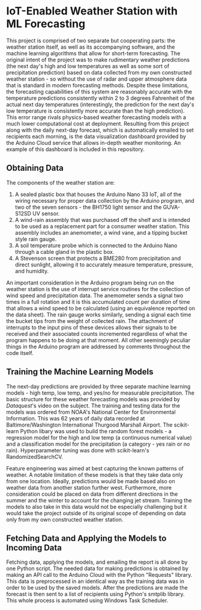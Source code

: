 # IoT-Enabled Weather Station with ML Forecasting

This project is comprised of two separate but cooperating parts: the weather station itself, as well as its accompanying software, and the machine learning algorithms that allow for short-term forecasting. The original intent of the project was to make rudimentary weather predictions (the next day's high and low temperatures as well as some sort of precipitation prediction) based on data collected from my own constructed weather station - so without the use of radar and upper atmosphere data that is standard in modern forecasting methods. Despite these limitations, the forecasting capabilities of this system are reasonably accurate with the temperature predictions consistently within 2 to 3 degrees Fahrenheit of the actual next day temperatures (interestingly, the prediction for the next day's low temperature is consistently more accurate than the high prediction). This error range rivals physics-based weather forecasting models with a much lower computational cost at deployment. Resulting from this project along with the daily next-day forecast, which is automatically emailed to set recipients each morning, is the data visualization dashboard provided by the Arduino Cloud service that allows in-depth weather monitoring. An example of this dashboard is included in this repository.

## Obtaining Data
The components of the weather station are: 
  1. A sealed plastic box that houses the Arduino Nano 33 IoT, all of the wiring necessary for proper data collection by the Arduino program, and two of the seven sensors -         the BH1750 light sensor and the GUVA-S12SD UV sensor.
  2. A wind-rain assembly that was purchased off the shelf and is intended to be used as a replacement part for a consumer weather station. This assembly includes an                 anemometer, a wind vane, and a tipping bucket style rain gauge.
  3. A soil temperature probe which is connected to the Arduino Nano through a cable gland in the plastic box.
  4. A Stevenson screen that protects a BME280 from precipitation and direct sunlight, allowing it to accurately measure temperature, pressure, and humidity.

An important consideration in the Arduino program being run on the weather station is the use of interrupt service routines for the collection of wind speed and precipitation data. The anemometer sends a signal two times in a full rotation and it is this accumulated count per duration of time that allows a wind speed to be calculated (using an equivalence reported on the data sheet). The rain gauge works similarly, sending a signal each time the bucket tips from the weight of collected rain. The attachment of interrupts to the input pins of these devices allows their signals to be received and their associated counts incremented regardless of what the program happens to be doing at that moment. All other seemingly peculiar things in the Arduino program are addressed by comments throughout the code itself.

## Training the Machine Learning Models
The next-day predictions are provided by three separate machine learning models - high temp, low temp, and yes/no for measurable precipitation. The basic structure for these weather forecasting models was provided by _Dataquest_'s video on the subject. The training and testing data for the models was ordered from NOAA's National Center for Environmental Information. This was 62 years of daily data recorded at Baltimore/Washington International Thurgood Marshall Airport. The scikit-learn Python libary was used to build the random forest models - a regression model for the high and low temp (a continuous numerical value) and a classification model for the precipitation (a category - yes rain or no rain). Hyperparameter tuning was done with scikit-learn's RandomizedSearchCV.

Feature engineering was aimed at best capturing the known patterns of weather. A notable limitation of these models is that they take data only from one location. Ideally, predictions would be made based also on weather data from another station further west. Furthermore, more consideration could be placed on data from different directions in the summer and the winter to account for the changing jet stream. Training the models to also take in this data would not be especially challenging but it would take the project outside of its original scope of depending on data only from my own constructed weather station.

## Fetching Data and Applying the Models to Incoming Data
Fetching data, applying the models, and emailing the report is all done by one Python script. The needed data for making predictions is obtained by making an API call to the Arduino Cloud with the Python "Requests" library. This data is preprocessed in an identical way as the training data was in order to be used by the saved models. After the predictions are made the forecast is then sent to a list of recipients using Python's smtplib library. This whole process is automated using Windows Task Scheduler.
